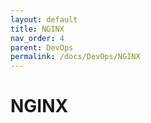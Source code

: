 ```yaml
---
layout: default
title: NGINX
nav_order: 4
parent: DevOps
permalink: /docs/DevOps/NGINX
---
```


# NGINX